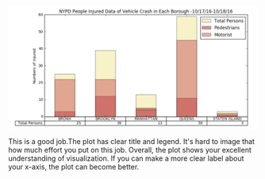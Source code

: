 ![alt text][logo]

[logo]: https://github.com/kq320/PUI2016_kq320/blob/master/HW8_kq320/cc5219.png "cc5219_plot"

This is a good job.The plot has clear title and legend. It's hard to image that how much effort you put on this job. Overall, the plot shows your excellent understanding of visualization. If you can make a more clear label about your x-axis, the plot can become better.
